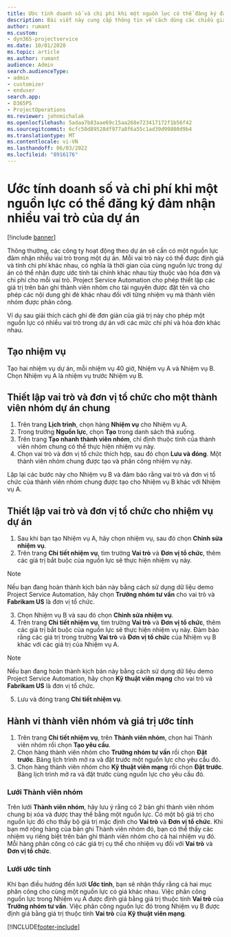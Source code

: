 ```yaml
---
title: Ước tính doanh số và chi phí khi một nguồn lực có thể đăng ký đảm nhận nhiều vai trò của dự án
description: Bài viết này cung cấp thông tin về cách dùng các chiều giá cả để hỗ trợ ước tính giá và chi phí đối với một nguồn lực đảm nhận nhiều vai trò của dự án.
author: rumant
ms.custom:
- dyn365-projectservice
ms.date: 10/01/2020
ms.topic: article
ms.author: rumant
audience: Admin
search.audienceType:
- admin
- customizer
- enduser
search.app:
- D365PS
- ProjectOperations
ms.reviewer: johnmichalak
ms.openlocfilehash: 5adaa7b83aae69c15aa268e723417172f1b56f42
ms.sourcegitcommit: 6cfc50d89528df977a8f6a55c1ad39d99800d9b4
ms.translationtype: MT
ms.contentlocale: vi-VN
ms.lasthandoff: 06/03/2022
ms.locfileid: "8916176"
---
```

# <a name="estimate-project-sales-and-costs-when-a-bookable-resource-fills-multiple-roles-for-a-project"></a>Ước tính doanh số và chi phí khi một nguồn lực có thể đăng ký đảm nhận nhiều vai trò của dự án 

[!include [banner](../includes/psa-now-project-operations.md)]

Thông thường, các công ty hoạt động theo dự án sẽ cần có một nguồn lực đảm nhận nhiều vai trò trong một dự án. Mỗi vai trò này có thể được định giá và tính chi phí khác nhau, có nghĩa là thời gian của cùng nguồn lực trong dự án có thể nhận được ước tính tài chính khác nhau tùy thuộc vào hóa đơn và chi phí cho mỗi vai trò. Project Service Automation cho phép thiết lập các giá trị trên bản ghi thành viên nhóm cho tài nguyên được đặt tên và cho phép các nội dung ghi đè khác nhau đối với từng nhiệm vụ mà thành viên nhóm được phân công.

Ví dụ sau giải thích cách ghi đè đơn giản của giá trị này cho phép một nguồn lực có nhiều vai trò trong dự án với các mức chi phí và hóa đơn khác nhau.

## <a name="create-tasks"></a>Tạo nhiệm vụ
Tạo hai nhiệm vụ dự án, mỗi nhiệm vụ 40 giờ, Nhiệm vụ A và Nhiệm vụ B. Chọn Nhiệm vụ A là nhiệm vụ trước Nhiệm vụ B.

## <a name="set-up-role-and-organization-unit-for-a-generic-project-team-member"></a>Thiết lập vai trò và đơn vị tổ chức cho một thành viên nhóm dự án chung

1. Trên trang **Lịch trình**, chọn hàng **Nhiệm vụ** cho Nhiệm vụ A. 
2. Trong trường **Nguồn lực**, chọn **Tạo** trong danh sách thả xuống.
3. Trên trang **Tạo nhanh thành viên nhóm**, chỉ định thuộc tính của thành viên nhóm chung có thể thực hiện nhiệm vụ này.
4. Chọn vai trò và đơn vị tổ chức thích hợp, sau đó chọn **Lưu và đóng**. Một thành viên nhóm chung được tạo và phân công nhiệm vụ này. 

Lặp lại các bước này cho Nhiệm vụ B và đảm bảo rằng vai trò và đơn vị tổ chức của thành viên nhóm chung được tạo cho Nhiệm vụ B khác với Nhiệm vụ A. 

## <a name="set-up-role-and-organization-unit-for-a-project-task"></a>Thiết lập vai trò và đơn vị tổ chức cho nhiệm vụ dự án

1. Sau khi bạn tạo Nhiệm vụ A, hãy chọn nhiệm vụ, sau đó chọn **Chỉnh sửa nhiệm vụ**.
2. Trên trang **Chi tiết nhiệm vụ**, tìm trường **Vai trò** và **Đơn vị tổ chức**, thêm các giá trị bắt buộc của nguồn lực sẽ thực hiện nhiệm vụ này. 

  > [!NOTE]
  > Nếu bạn đang hoàn thành kịch bản này bằng cách sử dụng dữ liệu demo Project Service Automation, hãy chọn **Trưởng nhóm tư vấn** cho vai trò và **Fabrikam US** là đơn vị tổ chức.

3. Chọn Nhiệm vụ B và sau đó chọn **Chỉnh sửa nhiệm vụ**.
4. Trên trang **Chi tiết nhiệm vụ**, tìm trường **Vai trò** và **Đơn vị tổ chức**, thêm các giá trị bắt buộc của nguồn lực sẽ thực hiện nhiệm vụ này. Đảm bảo rằng các giá trị trong trường **Vai trò** và **Đơn vị tổ chức** của Nhiệm vụ B khác với các giá trị của Nhiệm vụ A. 

  > [!NOTE]
  > Nếu bạn đang hoàn thành kịch bản này bằng cách sử dụng dữ liệu demo Project Service Automation, hãy chọn **Kỹ thuật viên mạng** cho vai trò và **Fabrikam US** là đơn vị tổ chức.

5. Lưu và đóng trang **Chi tiết nhiệm vụ**. 

## <a name="team-member-and-estimates-behavior"></a>Hành vi thành viên nhóm và giá trị ước tính 

1. Trên trang **Chi tiết nhiệm vụ**, trên **Thành viên nhóm**, chọn hai Thành viên nhóm rồi chọn **Tạo yêu cầu**. 
2. Chọn hàng thành viên nhóm cho **Trưởng nhóm tư vấn** rồi chọn **Đặt trước**. Bảng lịch trình mở ra và đặt trước một nguồn lực cho yêu cầu đó.
3. Chọn hàng thành viên nhóm cho **Kỹ thuật viên mạng** rồi chọn **Đặt trước**. Bảng lịch trình mở ra và đặt trước cùng nguồn lực cho yêu cầu đó.

### <a name="team-member-grid"></a>Lưới Thành viên nhóm 
Trên lưới **Thành viên nhóm**, hãy lưu ý rằng có 2 bản ghi thành viên nhóm chung bị xóa và được thay thế bằng một nguồn lực. Có một bộ giá trị cho nguồn lực đó cho thấy bộ giá trị mặc định cho **Vai trò** và **Đơn vị tổ chức**.
Khi bạn mở rộng hàng của bản ghi Thành viên nhóm đó, bạn có thể thấy các nhiệm vụ riêng biệt trên bản ghi thành viên nhóm cho cả hai nhiệm vụ đó. Mỗi hàng phân công có các giá trị cụ thể cho nhiệm vụ đối với **Vai trò** và **Đơn vị tổ chức**. 

### <a name="estimates-grid"></a>Lưới ước tính 
Khi bạn điều hướng đến lưới **Ước tính**, bạn sẽ nhận thấy rằng cả hai mục phân công cho cùng một nguồn lực có giá khác nhau.
Việc phân công nguồn lực trong Nhiệm vụ A được định giá bằng giá trị thuộc tính **Vai trò** của **Trưởng nhóm tư vấn**. Việc phân công nguồn lực đó trong Nhiệm vụ B được định giá bằng giá trị thuộc tính **Vai trò** của **Kỹ thuật viên mạng**.



[!INCLUDE[footer-include](../includes/footer-banner.md)]

